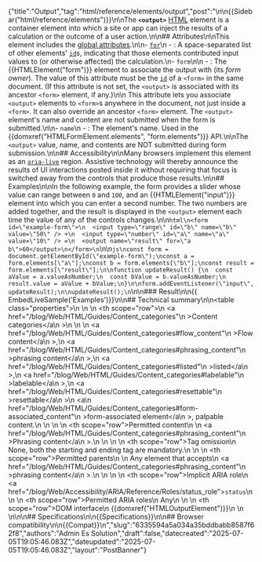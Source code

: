 {"title":"Output","tag":"html/reference/elements/output","post":"\n\n{{Sidebar(\"html/reference/elements\")}}\n\nThe **`<output>`** [HTML](/blog/Web/HTML) element is a container element into which a site or app can inject the results of a calculation or the outcome of a user action.\n\n## Attributes\n\nThis element includes the [global attributes](/blog/Web/HTML/Reference/Global_attributes).\n\n- [`for`](/blog/Web/HTML/Reference/Attributes/for)\n  - : A space-separated list of other elements' [`id`](/blog/Web/HTML/Reference/Global_attributes/id)s, indicating that those elements contributed input values to (or otherwise affected) the calculation.\n- `form`\n\n  - : The {{HTMLElement(\"form\")}} element to associate the output with (its _form owner_). The value of this attribute must be the [`id`](/blog/Web/HTML/Reference/Global_attributes/id) of a `<form>` in the same document. (If this attribute is not set, the `<output>` is associated with its ancestor `<form>` element, if any.)\n\n    This attribute lets you associate `<output>` elements to `<form>`s anywhere in the document, not just inside a `<form>`. It can also override an ancestor `<form>` element. The `<output>` element's name and content are not submitted when the form is submitted.\n\n- `name`\n  - : The element's name. Used in the {{domxref(\"HTMLFormElement.elements\", \"form.elements\")}} API.\n\nThe `<output>` value, name, and contents are NOT submitted during form submission.\n\n## Accessibility\n\nMany browsers implement this element as an [`aria-live`](/blog/Web/Accessibility/ARIA/Guides/Live_regions) region. Assistive technology will thereby announce the results of UI interactions posted inside it without requiring that focus is switched away from the controls that produce those results.\n\n## Examples\n\nIn the following example, the form provides a slider whose value can range between `0` and `100`, and an {{HTMLElement(\"input\")}} element into which you can enter a second number. The two numbers are added together, and the result is displayed in the `<output>` element each time the value of any of the controls changes.\n\n```html\n<form id=\"example-form\">\n  <input type=\"range\" id=\"b\" name=\"b\" value=\"50\" /> +\n  <input type=\"number\" id=\"a\" name=\"a\" value=\"10\" /> =\n  <output name=\"result\" for=\"a b\">60</output>\n</form>\n```\n\n```js\nconst form = document.getElementById(\"example-form\");\nconst a = form.elements[\"a\"];\nconst b = form.elements[\"b\"];\nconst result = form.elements[\"result\"];\n\nfunction updateResult() {\n  const aValue = a.valueAsNumber;\n  const bValue = b.valueAsNumber;\n  result.value = aValue + bValue;\n}\n\nform.addEventListener(\"input\", updateResult);\n\nupdateResult();\n```\n\n### Result\n\n{{ EmbedLiveSample('Examples')}}\n\n## Technical summary\n\n<table class=\"properties\">\n  <tbody>\n    <tr>\n      <th scope=\"row\">\n        <a href=\"/blog/Web/HTML/Guides/Content_categories\"\n          >Content categories</a\n        >\n      </th>\n      <td>\n        <a href=\"/blog/Web/HTML/Guides/Content_categories#flow_content\"\n          >Flow content</a\n        >,\n        <a href=\"/blog/Web/HTML/Guides/Content_categories#phrasing_content\"\n          >phrasing content</a\n        >,\n        <a href=\"/blog/Web/HTML/Guides/Content_categories#listed\"\n          >listed</a\n        >,\n        <a href=\"/blog/Web/HTML/Guides/Content_categories#labelable\"\n          >labelable</a\n        >,\n        <a href=\"/blog/Web/HTML/Guides/Content_categories#resettable\"\n          >resettable</a\n        >\n        <a\n          href=\"/blog/Web/HTML/Guides/Content_categories#form-associated_content\"\n          >form-associated element</a\n        >, palpable content.\n      </td>\n    </tr>\n    <tr>\n      <th scope=\"row\">Permitted content</th>\n      <td>\n        <a href=\"/blog/Web/HTML/Guides/Content_categories#phrasing_content\"\n          >Phrasing content</a\n        >.\n      </td>\n    </tr>\n    <tr>\n      <th scope=\"row\">Tag omission</th>\n      <td>None, both the starting and ending tag are mandatory.</td>\n    </tr>\n    <tr>\n      <th scope=\"row\">Permitted parents</th>\n      <td>\n        Any element that accepts\n        <a href=\"/blog/Web/HTML/Guides/Content_categories#phrasing_content\"\n          >phrasing content</a\n        >.\n      </td>\n    </tr>\n    <tr>\n      <th scope=\"row\">Implicit ARIA role</th>\n      <td><a href=\"/blog/Web/Accessibility/ARIA/Reference/Roles/status_role\"><code>status</code></a></td>\n    </tr>\n    <tr>\n      <th scope=\"row\">Permitted ARIA roles</th>\n      <td>Any</td>\n    </tr>\n    <tr>\n      <th scope=\"row\">DOM interface</th>\n      <td>{{domxref(\"HTMLOutputElement\")}}</td>\n    </tr>\n  </tbody>\n</table>\n\n## Specifications\n\n{{Specifications}}\n\n## Browser compatibility\n\n{{Compat}}\n","slug":"6335594a5a034a35bddbabb8587f62f8","authors":"Admin Es Solution","draft":false,"datecreated":"2025-07-05T19:05:46.083Z","dateupdated":"2025-07-05T19:05:46.083Z","layout":"PostBanner"}